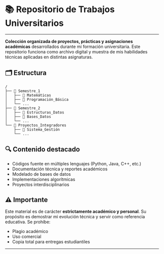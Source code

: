 # 📚 Repositorio de Trabajos Universitarios

---

**Colección organizada de proyectos, prácticas y asignaciones académicas** desarrollados durante mi formación universitaria. Este repositorio funciona como archivo digital y muestra de mis habilidades técnicas aplicadas en distintas asignaturas.

## 🗂️ Estructura

```
/
├── 📂 Semestre_1
│   ├── 📂 Matemáticas
│   ├── 📂 Programación_Básica
│   └── ...
├── 📂 Semestre_2
│   ├── 📂 Estructuras_Datos
│   ├── 📂 Bases_Datos
│   └── ...
└── 📂 Proyectos_Integradores
    ├── 📂 Sistema_Gestión
    └── ...
```

## 🔍 Contenido destacado

- Códigos fuente en múltiples lenguajes (Python, Java, C++, etc.)
- Documentación técnica y reportes académicos
- Modelado de bases de datos
- Implementaciones algorítmicas
- Proyectos interdisciplinarios

## ⚠️ Importante

Este material es de carácter **estrictamente académico y personal**. Su propósito es demostrar mi evolución técnica y servir como referencia educativa. Se prohíbe:

- Plagio académico
- Uso comercial
- Copia total para entregas estudiantiles

---
